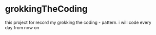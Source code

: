 # grokkingTheCoding
this project for record my grokking the coding - pattern. i will code every day from now on
